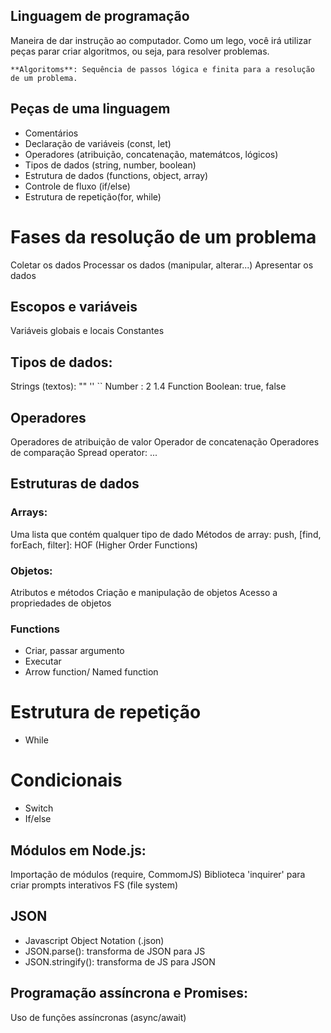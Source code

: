 ## Linguagem de programação

Maneira de dar instrução ao computador.
Como um lego, você irá utilizar peças parar criar algoritmos, ou seja, para resolver problemas.

    **Algoritoms**: Sequência de passos lógica e finita para a resolução de um problema.

## Peças de uma linguagem

- Comentários
- Declaração de variáveis (const, let)
- Operadores (atribuição, concatenação, matemátcos, lógicos)
- Tipos de dados (string, number, boolean)
- Estrutura de dados (functions, object, array)
- Controle de fluxo (if/else)
- Estrutura de repetição(for, while)

# Fases da resolução de um problema

Coletar os dados
Processar os dados (manipular, alterar...)
Apresentar os dados

## Escopos e variáveis

Variáveis globais e locais
Constantes

## Tipos de dados: 

Strings (textos): "" '' ``
Number : 2 1.4
Function
Boolean: true, false

## Operadores

Operadores de atribuição de valor
Operador de concatenação
Operadores de comparação
Spread operator: ...

## Estruturas de dados

### Arrays:

Uma lista que contém qualquer tipo de dado
Métodos de array: push, [find, forEach, filter]: HOF (Higher Order Functions)

### Objetos: 

Atributos e métodos
Criação e manipulação de objetos
Acesso a propriedades de objetos

### Functions
- Criar, passar argumento
- Executar
- Arrow function/ Named function

# Estrutura de repetição

- While

# Condicionais

- Switch
- If/else

## Módulos em Node.js:

Importação de módulos (require, CommomJS)
Biblioteca 'inquirer' para criar prompts interativos
FS (file system)

## JSON

- Javascript Object Notation (.json)
- JSON.parse(): transforma de JSON para JS
- JSON.stringify(): transforma de JS para JSON

## Programação assíncrona e Promises: 

Uso de funções assíncronas (async/await)